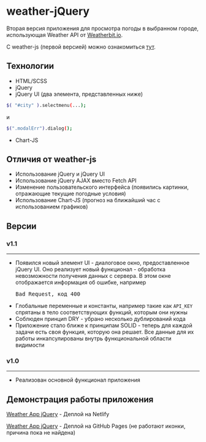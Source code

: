 # weather-jQuery

Вторая версия приложения для просмотра погоды в выбранном городе, использующая Weather API от [Weatherbit.io](https://www.weatherbit.io/).

С weather-js (первой версией) можно ознакомиться [тут](https://github.com/vitjaz/weather-js).

## Технологии
- HTML/SCSS
- jQuery
- jQuery UI (два элемента, представленных ниже)
 ```sh
 $( "#city" ).selectmenu(...);
```
и
 ```sh
 $(".modalErr").dialog();
```

- Chart-JS
## Отличия от weather-js
- Использование jQuery и jQuery UI
- Использование jQuery AJAX вместо Fetch API
- Изменение пользовательского интерфейса (появились картинки, отражающие текущие погодные условия)
- Использование Chart-JS (прогноз на ближайший час с использованием графиков)

## Версии
### v1.1
- ----
- Появился новый элемент UI - диалоговое окно, предоставленное jQuery UI. Оно реализует новый функционал - обработка невозможности получения данных с сервера. В этом окне отображается информация об ошибке, например <pre>Bad Request, код 400</pre>
- Глобальные переменные и константы, например такие как <code>API_KEY</code> спрятаны в тело соответствующих функций, которым они нужны
- Соблюден принцип DRY - убрано несколько дублирований кода
- Приложение стало ближе к принципам SOLID - теперь для каждой задачи есть своя функция, которую она решает. Все данные для их работы инкапсулированы внутрь функциональной области видимости

### v1.0
----
- Реализован основной функционал приложения


## Демонстрация работы приложения
[Weather App jQuery](https://jolly-lamport-18209e.netlify.app/) - Деплой на Netlify

[Weather App jQuery](https://vitjaz.github.io/weather-jQuery/) - Деплой на GitHub Pages (не работают иконки, причина пока не найдена)
